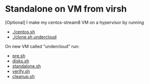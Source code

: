 # Standalone on VM from virsh

[Optional] I make my centos-stream8 VM on a hypervisor by running
- [./centos.sh](https://github.com/fultonj/tripleo-laptop/blob/master/centos.sh)
- [./clone.sh undercloud](https://github.com/fultonj/tripleo-laptop/blob/master/clone.sh)

On new VM called "undercloud" run:
- [pre.sh](pre.sh)
- [disks.sh](disks.sh)
- [standalone.sh](standalone.sh)
- [verify.sh](verify.sh)
- [cleanup.sh](cleanup.sh)
